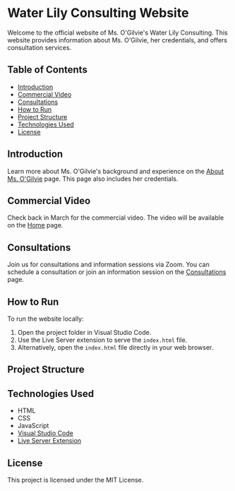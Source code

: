 # Water Lily Consulting Website

Welcome to the official website of Ms. O'Gilvie's Water Lily Consulting. This website provides information about Ms. O'Gilvie, her credentials, and offers consultation services.

## Table of Contents

- [Introduction](#introduction)
- [Commercial Video](#commercial-video)
- [Consultations](#consultations)
- [How to Run](#how-to-run)
- [Project Structure](#project-structure)
- [Technologies Used](#technologies-used)
- [License](#license)

## Introduction

Learn more about Ms. O'Gilvie's background and experience on the [About Ms. O'Gilvie](src/pages/introduction.html) page. This page also includes her credentials.

## Commercial Video

Check back in March for the commercial video. The video will be available on the [Home](src/index.html) page.

## Consultations

Join us for consultations and information sessions via Zoom. You can schedule a consultation or join an information session on the [Consultations](src/pages/zoom.html) page.

## How to Run

To run the website locally:
1. Open the project folder in Visual Studio Code.
2. Use the Live Server extension to serve the `index.html` file.
3. Alternatively, open the `index.html` file directly in your web browser.

## Project Structure

## Technologies Used

- HTML
- CSS
- JavaScript
- [Visual Studio Code](https://code.visualstudio.com/)
- [Live Server Extension](https://marketplace.visualstudio.com/items?itemName=ritwickdey.LiveServer)

## License

This project is licensed under the MIT License.
